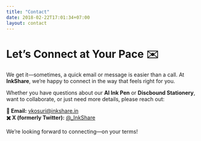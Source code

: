 ```yaml
---
title: "Contact"
date: 2018-02-22T17:01:34+07:00
layout: contact
---
```


# Let’s Connect at Your Pace ✉️

We get it—sometimes, a quick email or message is easier than a call. At **InkShare**, we’re happy to connect in the way that feels right for you.

Whether you have questions about our **AI Ink Pen** or **Discbound Stationery**, want to collaborate, or just need more details, please reach out:

**📧 Email:** [vkosuri@inkshare.in](mailto:vkosuri@inkshare.in)  
**✖️ X (formerly Twitter):** [@\_InkShare](https://x.com/_InkShare)

We’re looking forward to connecting—on your terms!
